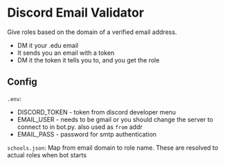 # Discord Email Validator

Give roles based on the domain of a verified email address.

- DM it your .edu email
- It sends you an email with a token
- DM it the token it tells you to, and you get the role


Config
-------

`.env`:
- DISCORD_TOKEN - token from discord developer menu
- EMAIL_USER - needs to be gmail or you should change the server to connect to in bot.py. also used as `from` addr
- EMAIL_PASS - password for smtp authentication

`schools.json`: Map from email domain to role name. These are resolved to actual roles when bot starts
